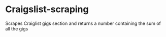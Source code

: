 # Craigslist-scraping
Scrapes Craiglist gigs section and returns a number containing the sum of all the gigs
